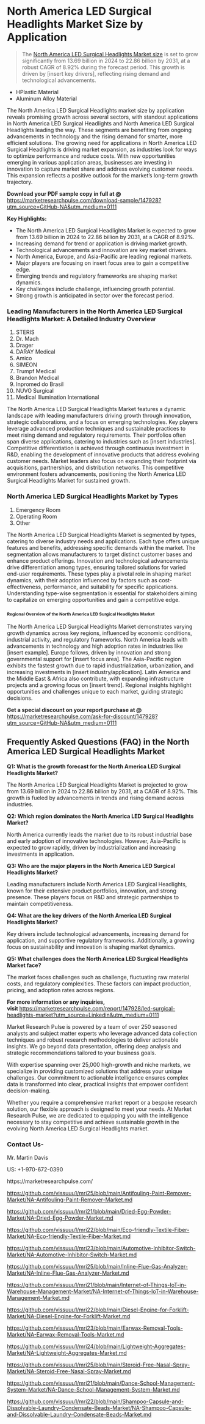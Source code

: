 <h1>North America LED Surgical Headlights Market&nbsp;Size by Application</h1><blockquote><p>The <a href="https://marketresearchpulse.com/download-sample/147928?utm_source=GitHub-NA&amp;utm_medium=0111">North America LED Surgical Headlights Market size</a> is set to grow significantly from 13.69 billion in 2024 to 22.86 billion by 2031, at a robust CAGR of 8.92% during the forecast period. This growth is driven by [insert key drivers], reflecting rising demand and technological advancements.</p></blockquote><ul><li>HPlastic Material<li> Aluminum Alloy Material</li></ul><p>The North America LED Surgical Headlights market size by application reveals promising growth across several sectors, with standout applications in North America LED Surgical Headlights and North America LED Surgical Headlights leading the way. These segments are benefiting from ongoing advancements in technology and the rising demand for smarter, more efficient solutions. The growing need for applications in North America LED Surgical Headlights is driving market expansion, as industries look for ways to optimize performance and reduce costs. With new opportunities emerging in various application areas, businesses are investing in innovation to capture market share and address evolving customer needs. This expansion reflects a positive outlook for the market’s long-term growth trajectory.</p><p><strong>Download your PDF sample copy in full at @ </strong><a href="https://marketresearchpulse.com/download-sample/147928?utm_source=GitHub-NA&amp;utm_medium=0111">https://marketresearchpulse.com/download-sample/147928?utm_source=GitHub-NA&amp;utm_medium=0111</a></p><p><strong>Key Highlights: </strong></p><ul><li>The North America LED Surgical Headlights Market is expected to grow from 13.69 billion in 2024 to 22.86 billion by 2031, at a CAGR of 8.92%.</li><li>Increasing demand for trend or application is driving market growth.</li><li>Technological advancements and innovation are key market drivers.</li><li>North America, Europe, and Asia-Pacific are leading regional markets.</li><li>Major players are focusing on insert focus area to gain a competitive edge.</li><li>Emerging trends and regulatory frameworks are shaping market dynamics.</li><li>Key challenges include challenge, influencing growth potential.</li><li>Strong growth is anticipated in sector over the forecast period.</li></ul><h3>Leading Manufacturers in the North America LED Surgical Headlights Market: A Detailed Industry Overview</h3><ol><li>STERIS</li><li>Dr. Mach</li><li>Drager</li><li>DARAY Medical</li><li>Amico</li><li>SIMEON</li><li>Trumpf Medical</li><li>Brandon Medical</li><li>Inpromed do Brasil</li><li>NUVO Surgical</li><li>Medical Illumination International</li></ol><div class="flex max-w-full flex-col flex-grow"><div class="min-h-8 text-message flex w-full flex-col items-end gap-2 whitespace-normal break-words [.text-message+&amp;]:mt-5" dir="auto" data-message-author-role="assistant" data-message-id="fd8432e4-4910-450d-b182-61b7bfb0a01f" data-message-model-slug="gpt-4o"><div class="flex w-full flex-col gap-1 empty:hidden first:pt-[3px]"><div class="markdown prose w-full break-words dark:prose-invert light"><p>The North America LED Surgical Headlights Market features a dynamic landscape with leading manufacturers driving growth through innovation, strategic collaborations, and a focus on emerging technologies. Key players leverage advanced production techniques and sustainable practices to meet rising demand and regulatory requirements. Their portfolios often span diverse applications, catering to industries such as [insert industries]. Competitive differentiation is achieved through continuous investment in R&amp;D, enabling the development of innovative products that address evolving customer needs. Market leaders also focus on expanding their footprint via acquisitions, partnerships, and distribution networks. This competitive environment fosters advancements, positioning the North America LED Surgical Headlights Market for sustained growth.</p></div></div></div></div><h3>North America LED Surgical Headlights Market by Types</h3><ol><li>Emergency Room<li> Operating Room<li> Other</li></ol><div class="flex max-w-full flex-col flex-grow"><div class="min-h-8 text-message flex w-full flex-col items-end gap-2 whitespace-normal break-words [.text-message+&amp;]:mt-5" dir="auto" data-message-author-role="assistant" data-message-id="084470be-0bb7-4664-bddf-5156b4f41249" data-message-model-slug="gpt-4o-mini"><div class="flex w-full flex-col gap-1 empty:hidden first:pt-[3px]"><div class="markdown prose w-full break-words dark:prose-invert light"><p>The North America LED Surgical Headlights Market is segmented by types, catering to diverse industry needs and applications. Each type offers unique features and benefits, addressing specific demands within the market. The segmentation allows manufacturers to target distinct customer bases and enhance product offerings. Innovation and technological advancements drive differentiation among types, ensuring tailored solutions for varied end-user requirements. These types play a pivotal role in shaping market dynamics, with their adoption influenced by factors such as cost-effectiveness, performance, and suitability for specific applications. Understanding type-wise segmentation is essential for stakeholders aiming to capitalize on emerging opportunities and gain a competitive edge.</p></div></div></div></div><h3><span style="font-size: 11px;">Regional Overview of the North America LED Surgical Headlights Market</span></h3><div class="flex max-w-full flex-col flex-grow"><div class="min-h-8 text-message flex w-full flex-col items-end gap-2 whitespace-normal break-words [.text-message+&amp;]:mt-5" dir="auto" data-message-author-role="assistant" data-message-id="e9038762-ce64-4e30-91c9-9bd413514231" data-message-model-slug="gpt-4o-mini"><div class="flex w-full flex-col gap-1 empty:hidden first:pt-[3px]"><div class="markdown prose w-full break-words dark:prose-invert light"><p>The North America LED Surgical Headlights Market demonstrates varying growth dynamics across key regions, influenced by economic conditions, industrial activity, and regulatory frameworks. North America leads with advancements in technology and high adoption rates in industries like [insert example]. Europe follows, driven by innovation and strong governmental support for [insert focus area]. The Asia-Pacific region exhibits the fastest growth due to rapid industrialization, urbanization, and increasing investments in [insert industry/application]. Latin America and the Middle East &amp; Africa also contribute, with expanding infrastructure projects and a growing focus on [insert trend]. Regional insights highlight opportunities and challenges unique to each market, guiding strategic decisions.</p></div></div></div></div><p><strong>Get a special discount on your report purchase at @ </strong><a href="https://marketresearchpulse.com/ask-for-discount/147928?utm_source=GitHub-NA&amp;utm_medium=0111">https://marketresearchpulse.com/ask-for-discount/147928?utm_source=GitHub-NA&amp;utm_medium=0111</a></p><h2>Frequently Asked Questions (FAQ) in the North America LED Surgical Headlights Market</h2><p><strong>Q1: What is the growth forecast for the North America LED Surgical Headlights Market?</strong></p><p>The North America LED Surgical Headlights Market is projected to grow from 13.69 billion in 2024 to 22.86 billion by 2031, at a CAGR of 8.92%. This growth is fueled by advancements in trends and rising demand across industries.</p><p><strong>Q2: Which region dominates the North America LED Surgical Headlights Market?</strong></p><p>North America currently leads the market due to its robust industrial base and early adoption of innovative technologies. However, Asia-Pacific is expected to grow rapidly, driven by industrialization and increasing investments in application.</p><p><strong>Q3: Who are the major players in the North America LED Surgical Headlights Market?</strong></p><p>Leading manufacturers include North America LED Surgical Headlights, known for their extensive product portfolios, innovation, and strong presence. These players focus on R&amp;D and strategic partnerships to maintain competitiveness.</p><p><strong>Q4: What are the key drivers of the North America LED Surgical Headlights Market?</strong></p><p>Key drivers include technological advancements, increasing demand for application, and supportive regulatory frameworks. Additionally, a growing focus on sustainability and innovation is shaping market dynamics.</p><p><strong>Q5: What challenges does the North America LED Surgical Headlights Market face?</strong></p><p>The market faces challenges such as challenge, fluctuating raw material costs, and regulatory complexities. These factors can impact production, pricing, and adoption rates across regions.</p><p><strong>For more information or any inquiries, visit&nbsp;</strong><a href="https://marketresearchpulse.com/report/147928/led-surgical-headlights-market?utm_source=Linkedin&utm_medium=0111">https://marketresearchpulse.com/report/147928/led-surgical-headlights-market?utm_source=Linkedin&utm_medium=0111</a></p><p>Market Research Pulse is powered by a team of over 250 seasoned analysts and subject matter experts who leverage advanced data collection techniques and robust research methodologies to deliver actionable insights. We go beyond data presentation, offering deep analysis and strategic recommendations tailored to your business goals.</p><p>With expertise spanning over 25,000 high-growth and niche markets, we specialize in providing customized solutions that address your unique challenges. Our commitment to actionable intelligence ensures complex data is transformed into clear, practical insights that empower confident decision-making.</p><p>Whether you require a comprehensive market report or a bespoke research solution, our flexible approach is designed to meet your needs. At Market Research Pulse, we are dedicated to equipping you with the intelligence necessary to stay competitive and achieve sustainable growth in the evolving North America LED Surgical Headlights market.</p><h3><strong>Contact Us-</strong></h3><p>Mr. Martin Davis</p><p>US: +1-970-672-0390</p><p>https://marketresearchpulse.com/</p><p><a href="https://github.com/vissuuu1/mri25/blob/main/Antifouling-Paint-Remover-Market/NA-Antifouling-Paint-Remover-Market.md">https://github.com/vissuuu1/mri25/blob/main/Antifouling-Paint-Remover-Market/NA-Antifouling-Paint-Remover-Market.md</a></p><p><a href="https://github.com/vissuuu1/mri21/blob/main/Dried-Egg-Powder-Market/NA-Dried-Egg-Powder-Market.md">https://github.com/vissuuu1/mri21/blob/main/Dried-Egg-Powder-Market/NA-Dried-Egg-Powder-Market.md</a></p><p><a href="https://github.com/vissuuu1/mri22/blob/main/Eco-friendly-Textile-Fiber-Market/NA-Eco-friendly-Textile-Fiber-Market.md">https://github.com/vissuuu1/mri22/blob/main/Eco-friendly-Textile-Fiber-Market/NA-Eco-friendly-Textile-Fiber-Market.md</a></p><p><a href="https://github.com/vissuuu1/mri23/blob/main/Automotive-Inhibitor-Switch-Market/NA-Automotive-Inhibitor-Switch-Market.md">https://github.com/vissuuu1/mri23/blob/main/Automotive-Inhibitor-Switch-Market/NA-Automotive-Inhibitor-Switch-Market.md</a></p><p><a href="https://github.com/vissuuu1/mri25/blob/main/Inline-Flue-Gas-Analyzer-Market/NA-Inline-Flue-Gas-Analyzer-Market.md">https://github.com/vissuuu1/mri25/blob/main/Inline-Flue-Gas-Analyzer-Market/NA-Inline-Flue-Gas-Analyzer-Market.md</a></p><p><a href="https://github.com/vissuuu1/mri21/blob/main/Internet-of-Things-IoT-in-Warehouse-Management-Market/NA-Internet-of-Things-IoT-in-Warehouse-Management-Market.md">https://github.com/vissuuu1/mri21/blob/main/Internet-of-Things-IoT-in-Warehouse-Management-Market/NA-Internet-of-Things-IoT-in-Warehouse-Management-Market.md</a></p><p><a href="https://github.com/vissuuu1/mri22/blob/main/Diesel-Engine-for-Forklift-Market/NA-Diesel-Engine-for-Forklift-Market.md">https://github.com/vissuuu1/mri22/blob/main/Diesel-Engine-for-Forklift-Market/NA-Diesel-Engine-for-Forklift-Market.md</a></p><p><a href="https://github.com/vissuuu1/mri23/blob/main/Earwax-Removal-Tools-Market/NA-Earwax-Removal-Tools-Market.md">https://github.com/vissuuu1/mri23/blob/main/Earwax-Removal-Tools-Market/NA-Earwax-Removal-Tools-Market.md</a></p><p><a href="https://github.com/vissuuu1/mri24/blob/main/Lightweight-Aggregates-Market/NA-Lightweight-Aggregates-Market.md">https://github.com/vissuuu1/mri24/blob/main/Lightweight-Aggregates-Market/NA-Lightweight-Aggregates-Market.md</a></p><p><a href="https://github.com/vissuuu1/mri25/blob/main/Steroid-Free-Nasal-Spray-Market/NA-Steroid-Free-Nasal-Spray-Market.md">https://github.com/vissuuu1/mri25/blob/main/Steroid-Free-Nasal-Spray-Market/NA-Steroid-Free-Nasal-Spray-Market.md</a></p><p><a href="https://github.com/vissuuu1/mri21/blob/main/Dance-School-Management-System-Market/NA-Dance-School-Management-System-Market.md">https://github.com/vissuuu1/mri21/blob/main/Dance-School-Management-System-Market/NA-Dance-School-Management-System-Market.md</a></p><p><a href="https://github.com/vissuuu1/mri22/blob/main/Shampoo-Capsule-and-Dissolvable-Laundry-Condensate-Beads-Market/NA-Shampoo-Capsule-and-Dissolvable-Laundry-Condensate-Beads-Market.md">https://github.com/vissuuu1/mri22/blob/main/Shampoo-Capsule-and-Dissolvable-Laundry-Condensate-Beads-Market/NA-Shampoo-Capsule-and-Dissolvable-Laundry-Condensate-Beads-Market.md</a></p>
